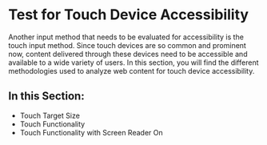 # Test for Touch Device Accessibility

Another input method that needs to be evaluated for accessibility is the touch input method. Since touch devices are so common and prominent now, content delivered through these devices need to be accessible and available to a wide variety of users. In this section, you will find the different methodologies used to analyze web content for touch device accessibility.

## In this Section:

- Touch Target Size
- Touch Functionality
- Touch Functionality with Screen Reader On
